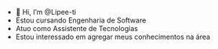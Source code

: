 - 👋 Hi, I’m @Lipee-ti
- Estou cursando Engenharia de Software 
- Atuo como Assistente de Tecnologias 
- Estou interessado em agregar meus conhecimentos na área
<!---
Lipee-ti/Lipee-ti is a ✨ special ✨ repository because its `README.md` (this file) appears on your GitHub profile.
You can click the Preview link to take a look at your changes.
--->
